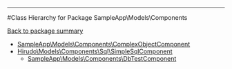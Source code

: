 - - -

#Class Hierarchy for Package SampleApp\Models\Components

<div><a href='https://github.com/JeyDotC/Hirudo-docs/tree/master/sampleapp/models/components'>Back to package summary</a></div>

<ul>
<li><a href="https://github.com/JeyDotC/Hirudo-docs/blob/master/sampleapp/models/components/ComplexObjectComponent.md">SampleApp\Models\Components\ComplexObjectComponent</a></li>
<li><a href="https://github.com/JeyDotC/Hirudo-docs/blob/master/hirudo/models/components/sql/SimpleSqlComponent.md">Hirudo\Models\Components\Sql\SimpleSqlComponent</a><ul>
<li><a href="https://github.com/JeyDotC/Hirudo-docs/blob/master/sampleapp/models/components/DbTestComponent.md">SampleApp\Models\Components\DbTestComponent</a></li>
</ul>
</li>
</ul>
